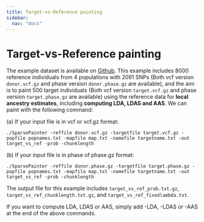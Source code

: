 ```yaml
---
title: Target-vs-Reference painting
sidebar:
  nav: "docs"
---
```


# Target-vs-Reference painting
The example dataset is available on [Github](https://github.com/YaolingYang/SparsePainter/example). This example includes 8000 reference individuals from 4 populations with 2091 SNPs (Both vcf version ``donor.vcf.gz`` and phase version ``donor.phase.gz`` are available), and the aim is to paint 500 target individuals (Both vcf version ``target.vcf.gz`` and phase version ``target.phase.gz`` are available) using the reference data for **local ancestry estimates**, including **computing LDA, LDAS and AAS**. We can paint with the following command:

(a) If your input file is in vcf or vcf.gz format:

``
./SparsePainter -reffile donor.vcf.gz -targetfile target.vcf.gz -popfile popnames.txt -mapfile map.txt -namefile targetname.txt -out target_vs_ref -prob -chunklength
``

(b) If your input file is in phase of phase.gz format:

``
./SparsePainter -reffile donor.phase.gz -targetfile target.phase.gz -popfile popnames.txt -mapfile map.txt -namefile targetname.txt -out target_vs_ref -prob -chunklength
``

The output file for this example includes ``target_vs_ref_prob.txt.gz``, ``target_vs_ref_chunklength.txt.gz``, and ``target_vs_ref_fixedlambda.txt``.

If you want to compute LDA, LDAS or AAS, simply add -LDA, -LDAS or -AAS at the end of the above commands.
